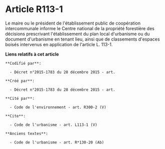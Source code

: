 # Article R113-1

Le maire ou le président de l'établissement public de coopération intercommunale informe le Centre national de la propriété
forestière des décisions prescrivant l'établissement du plan local d'urbanisme ou du document d'urbanisme en tenant lieu,
ainsi que de classements d'espaces boisés intervenus en application de l'article L. 113-1.

**Liens relatifs à cet article**

	**Codifié par**:

	  - Décret n°2015-1783 du 28 décembre 2015 - art.

	**Créé par**:

	  - Décret n°2015-1783 du 28 décembre 2015 - art.

	**Cité par**:

	  - Code de l'environnement - art. R300-2 (V)

	**Cite**:

	  - Code de l'urbanisme - art. L113-1 (V)

	**Anciens textes**:

	  - Code de l'urbanisme - art. R*130-20 (Ab)
